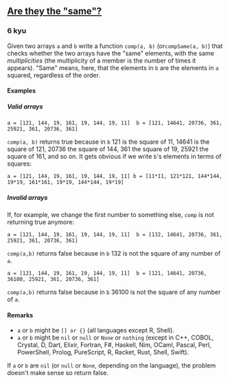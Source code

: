 <h2><a href=https://www.codewars.com/kata/550498447451fbbd7600041c/train/python target="_blank">Are they the "same"?</a></h2><h3>6 kyu</h3><p>Given two arrays <code>a</code> and <code>b</code> write a function <code>comp(a, b)</code> (or<code>compSame(a, b)</code>) that checks whether the two arrays have the "same" elements, with the same <em>multiplicities</em> (the multiplicity of a member is the number of times it appears). "Same" means, here, that the elements in <code>b</code> are the elements in <code>a</code> squared, regardless of the order.</p><h4 id="examples">Examples</h4><h5 id="valid-arrays">Valid arrays</h5><pre><code>a = [121, 144, 19, 161, 19, 144, 19, 11]  b = [121, 14641, 20736, 361, 25921, 361, 20736, 361]</code></pre><p><code>comp(a, b)</code> returns true because in <code>b</code> 121 is the square of 11, 14641 is the square of 121, 20736 the square of 144, 361 the square of 19, 25921 the square of 161, and so on. It gets obvious if we write <code>b</code>'s elements in terms of squares:</p><pre><code>a = [121, 144, 19, 161, 19, 144, 19, 11] b = [11*11, 121*121, 144*144, 19*19, 161*161, 19*19, 144*144, 19*19]</code></pre><h5 id="invalid-arrays">Invalid arrays</h5><p>If, for example, we change the first number to something else, <code>comp</code> is not returning true anymore:</p><pre><code>a = [121, 144, 19, 161, 19, 144, 19, 11]  b = [132, 14641, 20736, 361, 25921, 361, 20736, 361]</code></pre><p><code>comp(a,b)</code> returns false because in <code>b</code> 132 is not the square of any number of <code>a</code>.</p><pre><code>a = [121, 144, 19, 161, 19, 144, 19, 11]  b = [121, 14641, 20736, 36100, 25921, 361, 20736, 361]</code></pre><p><code>comp(a,b)</code> returns false because in <code>b</code> 36100 is not the square of any number of <code>a</code>.</p><h4 id="remarks">Remarks</h4><ul><li><code>a</code> or <code>b</code> might be <code>[] or {}</code> (all languages except R, Shell).</li><li><code>a</code> or <code>b</code> might be <code>nil</code> or <code>null</code> or <code>None</code> or <code>nothing</code> (except in C++, COBOL, Crystal, D, Dart, Elixir, Fortran, F#, Haskell, Nim, OCaml, Pascal, Perl, PowerShell, Prolog, PureScript, R, Racket, Rust, Shell, Swift).</li></ul><p>If <code>a</code> or <code>b</code> are <code>nil</code> (or <code>null</code> or <code>None</code>, depending on the language), the problem doesn't make sense so return false.</p>